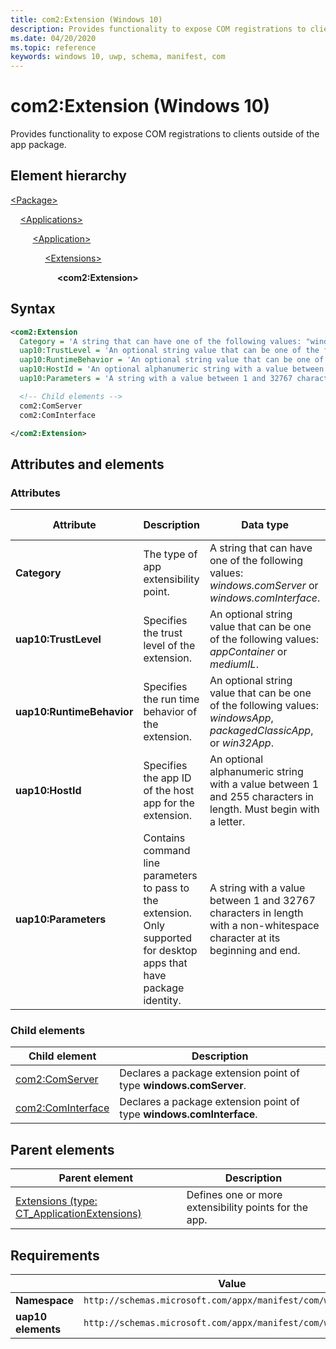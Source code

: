 ```yaml
---
title: com2:Extension (Windows 10)
description: Provides functionality to expose COM registrations to clients outside of the app package (com2:Extension).
ms.date: 04/20/2020
ms.topic: reference
keywords: windows 10, uwp, schema, manifest, com
---
```


# com2:Extension (Windows 10)

Provides functionality to expose COM registrations to clients outside of the app package.

## Element hierarchy

[\<Package\>](element-package.md)

&nbsp;&nbsp;&nbsp;&nbsp;[\<Applications\>](element-applications.md)

&nbsp;&nbsp;&nbsp;&nbsp; &nbsp;&nbsp;&nbsp;&nbsp;[\<Application\>](element-application.md)

&nbsp;&nbsp;&nbsp;&nbsp; &nbsp;&nbsp;&nbsp;&nbsp; &nbsp;&nbsp;&nbsp;&nbsp;[\<Extensions\>](element-1-extensions.md)

&nbsp;&nbsp;&nbsp;&nbsp; &nbsp;&nbsp;&nbsp;&nbsp; &nbsp;&nbsp;&nbsp;&nbsp; &nbsp;&nbsp;&nbsp;&nbsp;**\<com2:Extension\>**

## Syntax

```xml
<com2:Extension
  Category = 'A string that can have one of the following values: "windows.comServer" or "windows.comInterface".' 
  uap10:TrustLevel = 'An optional string value that can be one of the following values: "appContainer" or "mediumIL".'
  uap10:RuntimeBehavior = 'An optional string value that can be one of the following values: "windowsApp", "packagedClassicApp", or "win32App".'
  uap10:HostId = 'An optional alphanumeric string with a value between 1 and 255 characters in length. Must begin with a letter.'
  uap10:Parameters = 'A string with a value between 1 and 32767 characters in length with a non-whitespace character at its beginning and end.' >

  <!-- Child elements -->
  com2:ComServer
  com2:ComInterface

</com2:Extension>
```

## Attributes and elements

### Attributes

| Attribute | Description | Data type | Required | Default value |
|-|-|-|-|-|
| **Category** | The type of app extensibility point. | A string that can have one of the following values: *windows.comServer* or *windows.comInterface*.| Yes |  |
| **uap10:TrustLevel** | Specifies the trust level of the extension. | An optional string value that can be one of the following values: *appContainer* or *mediumIL*. | No |  |
| **uap10:RuntimeBehavior** | Specifies the run time behavior of the extension. | An optional string value that can be one of the following values: *windowsApp*, *packagedClassicApp*, or *win32App*.  | No |  |
| **uap10:HostId** | Specifies the app ID of the host app for the extension. | An optional alphanumeric string with a value between 1 and 255 characters in length. Must begin with a letter. | No |  |
| **uap10:Parameters** | Contains command line parameters to pass to the extension. Only supported for desktop apps that have package identity. | A string with a value between 1 and 32767 characters in length with a non-whitespace character at its beginning and end. | No |  |

### Child elements

| Child element | Description |
|-|-|
| [com2:ComServer](element-com2-comserver.md) | Declares a package extension point of type **windows.comServer**. |
| [com2:ComInterface](element-com2-cominterface.md) | Declares a package extension point of type **windows.comInterface**. |

## Parent elements

| Parent element | Description |
|-|-|
| [Extensions (type: CT_ApplicationExtensions)](element-1-extensions.md) | Defines one or more extensibility points for the app. |

## Requirements

|   | Value  |
|--|--|
| **Namespace** | `http://schemas.microsoft.com/appx/manifest/com/windows10/2` |
| **uap10 elements** | `http://schemas.microsoft.com/appx/manifest/com/windows10/3` |
